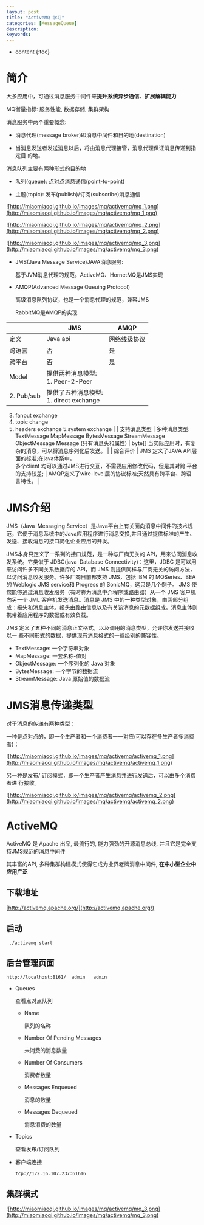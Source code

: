 ```yaml
---
layout: post
title: "ActiveMQ 学习"
categories: [MessageQueue]
description:
keywords:
---
```


* content
{:toc}

# 简介

大多应用中，可通过消息服务中间件来**提升系统异步通信、扩展解耦能力**

MQ衡量指标: 服务性能, 数据存储, 集群架构

消息服务中两个重要概念:

- 消息代理(message broker)即消息中间件和目的地(destination)

- 当消息发送者发送消息以后，将由消息代理接管，消息代理保证消息传递到指定目
    的地。

消息队列主要有两种形式的目的地

- 队列(queue): 点对点消息通信(point-to-point)

- 主题(topic): 发布(publish)/订阅(subscribe)消息通信

![http://miaomiaoqi.github.io/images/mq/activemq/mq_1.png](http://miaomiaoqi.github.io/images/mq/activemq/mq_1.png)

![http://miaomiaoqi.github.io/images/mq/activemq/mq_2.png](http://miaomiaoqi.github.io/images/mq/activemq/mq_2.png)

![http://miaomiaoqi.github.io/images/mq/activemq/mq_3.png](http://miaomiaoqi.github.io/images/mq/activemq/mq_3.png)


- JMS(Java Message Service)JAVA消息服务:

    基于JVM消息代理的规范。ActiveMQ、HornetMQ是JMS实现

- AMQP(Advanced Message Queuing Protocol)

    高级消息队列协议，也是一个消息代理的规范，兼容JMS

    RabbitMQ是AMQP的实现

|        | JMS      | AMQP         |
| ------ | -------- | ------------ |
| 定义   | Java api | 网络线级协议 |
| 跨语言 | 否       | 是           |
| 跨平台 | 否       | 是           |
| Model        | 提供两种消息模型: <br/>1. Peer-2-Peer 
2. Pub/sub             | 提供了五种消息模型:<br/>1. direct exchange
3. fanout exchange
4. topic change
5. headers exchange
    5.system exchange |
    | 支持消息类型 | 多种消息类型:<br/>TextMessage
    MapMessage
    BytesMessage
    StreamMessage
    ObjectMessage
    Message (只有消息头和属性) | byte[] 当实际应用时，有复杂的消息，可以将消息序列化后发送。  |
    | 综合评价     | JMS 定义了JAVA API层面的标准;在java体系中，<br/>多个client 均可以通过JMS进行交互，不需要应用修改代码，但是其对跨 平台的支持较差; | AMQP定义了wire-level层的协议标准;天然具有跨平台、跨语 言特性。 |



# JMS介绍

JMS（Java Messaging Service）是Java平台上有关面向消息中间件的技术规范，它便于消息系统中的Java应用程序进行消息交换,并且通过提供标准的产生、发送、接收消息的接口简化企业应用的开发。

JMS本身只定义了一系列的接口规范，是一种与厂商无关的 API，用来访问消息收发系统。它类似于 JDBC(java Database Connectivity)：这里，JDBC 是可以用来访问许多不同关系数据库的 API，而 JMS 则提供同样与厂商无关的访问方法，以访问消息收发服务。许多厂商目前都支持 JMS，包括 IBM 的 MQSeries、BEA的 Weblogic JMS service和 Progress 的 SonicMQ，这只是几个例子。 JMS 使您能够通过消息收发服务（有时称为消息中介程序或路由器）从一个 JMS 客户机向另一个 JML 客户机发送消息。消息是 JMS 中的一种类型对象，由两部分组成：报头和消息主体。报头由路由信息以及有关该消息的元数据组成。消息主体则携带着应用程序的数据或有效负载。

JMS 定义了五种不同的消息正文格式，以及调用的消息类型，允许你发送并接收以一
些不同形式的数据，提供现有消息格式的一些级别的兼容性。

- TextMessage: 一个字符串对象
- MapMessage: 一套名称-值对
- ObjectMessage: 一个序列化的 Java 对象
- BytesMessage: 一个字节的数据流
- StreamMessage: Java 原始值的数据流

# JMS消息传递类型

对于消息的传递有两种类型：

一种是点对点的，即一个生产者和一个消费者一一对应(可以存在多生产者多消费者)；

![http://miaomiaoqi.github.io/images/mq/activemq/activemq_1.png](http://miaomiaoqi.github.io/images/mq/activemq/activemq_1.png)



另一种是发布/ 订阅模式，即一个生产者产生消息并进行发送后，可以由多个消费者进
行接收。

  ![http://miaomiaoqi.github.io/images/mq/activemq/activemq_2.png](http://miaomiaoqi.github.io/images/mq/activemq/activemq_2.png)



# ActiveMQ

ActiveMQ 是 Apache 出品, 最流行的, 能力强劲的开源消息总线, 并且它是完全支持JMS规范的消息中间件

其丰富的API, 多种集群构建模式使得它成为业界老牌消息中间件, **在中小型企业中应用广泛**

## 下载地址

[http://activemq.apache.org/](http://activemq.apache.org/)

## 启动

```
 ./activemq start
```

## 后台管理页面

```
http://localhost:8161/  admin   admin
```

- Queues

    查看点对点队列

    - Name

        队列的名称

    - Number Of Pending Messages 

        未消费的消息数量

    - Number Of Consumers  

        消费者数量

    - Messages Enqueued 

        消息的数量

    - Messages Dequeued

        消息消费的数量

- Topics

    查看发布/订阅队列

- 客户端连接

    ```
    tcp://172.16.107.237:61616
    ```

## 集群模式

![http://miaomiaoqi.github.io/images/mq/activemq/mq_3.png](http://miaomiaoqi.github.io/images/mq/activemq/mq_3.png)